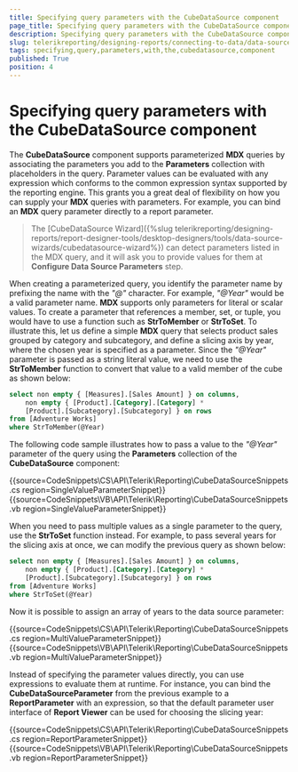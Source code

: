 ```yaml
---
title: Specifying query parameters with the CubeDataSource component
page_title: Specifying query parameters with the CubeDataSource component 
description: Specifying query parameters with the CubeDataSource component
slug: telerikreporting/designing-reports/connecting-to-data/data-source-components/cubedatasource-component/specifying-query-parameters-with-the-cubedatasource-component
tags: specifying,query,parameters,with,the,cubedatasource,component
published: True
position: 4
---
```


# Specifying query parameters with the CubeDataSource component

The __CubeDataSource__ component supports parameterized __MDX__ queries by associating the parameters you add to the __Parameters__ collection with placeholders in the query. Parameter values can be evaluated with any expression which conforms to the common expression syntax supported by the reporting engine. This grants you a great deal of flexibility on how you can supply your __MDX__ queries with parameters. For example, you can bind an __MDX__ query parameter directly to a report parameter. 

> The [CubeDataSource Wizard]({%slug telerikreporting/designing-reports/report-designer-tools/desktop-designers/tools/data-source-wizards/cubedatasource-wizard%}) can detect parameters listed in the MDX query, and it will ask you to provide values for them at __Configure Data Source Parameters__ step. 

When creating a parameterized query, you identify the parameter name by prefixing the name with the *"@"* character. For example, *"@Year"*  would be a valid parameter name. __MDX__ supports only parameters for literal or scalar values. To create a parameter that references a member, set, or tuple, you would have to use a function such as __StrToMember__ or __StrToSet__. To illustrate this, let us define a simple __MDX__ query that selects product sales grouped by category and subcategory, and define a slicing axis by year, where the chosen year is specified as a parameter. Since the *"@Year"*  parameter is passed as a string literal value, we need to use the __StrToMember__  function to convert that value to a valid member of the cube as shown below: 
    
````sql
select non empty { [Measures].[Sales Amount] } on columns,
	non empty { [Product].[Category].[Category] *
	[Product].[Subcategory].[Subcategory] } on rows
from [Adventure Works]
where StrToMember(@Year)
````

The following code sample illustrates how to pass a value to the *"@Year"* parameter of the query using the __Parameters__ collection of the __CubeDataSource__ component: 

{{source=CodeSnippets\CS\API\Telerik\Reporting\CubeDataSourceSnippets.cs region=SingleValueParameterSnippet}}
{{source=CodeSnippets\VB\API\Telerik\Reporting\CubeDataSourceSnippets.vb region=SingleValueParameterSnippet}}

When you need to pass multiple values as a single parameter to the query, use the __StrToSet__ function instead. For example, to pass several years for the slicing axis at once, we can modify the previous query as shown below: 
    
````sql
select non empty { [Measures].[Sales Amount] } on columns,
	non empty { [Product].[Category].[Category] *
	[Product].[Subcategory].[Subcategory] } on rows
from [Adventure Works]
where StrToSet(@Year)
````

Now it is possible to assign an array of years to the data source parameter: 

{{source=CodeSnippets\CS\API\Telerik\Reporting\CubeDataSourceSnippets.cs region=MultiValueParameterSnippet}}
{{source=CodeSnippets\VB\API\Telerik\Reporting\CubeDataSourceSnippets.vb region=MultiValueParameterSnippet}}

Instead of specifying the parameter values directly, you can use expressions to evaluate them at runtime. For instance, you can bind the __CubeDataSourceParameter__ from the previous example to a __ReportParameter__ with an expression, so that the default parameter user interface of __Report Viewer__ can be used for choosing the slicing year: 

{{source=CodeSnippets\CS\API\Telerik\Reporting\CubeDataSourceSnippets.cs region=ReportParameterSnippet}}
{{source=CodeSnippets\VB\API\Telerik\Reporting\CubeDataSourceSnippets.vb region=ReportParameterSnippet}}

